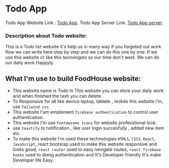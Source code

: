 
# Todo App

Todo App Website Link : [Todo App](https://todo-app-73fa1.web.app/).
Todo App Server Link: [Todo App server](https://hidden-basin-20639.herokuapp.com/).

### Description about Todo website:
This is a  Todo list website it's help us in many way if you forgeted out work flow we can write here step by step and we can do this one by one. If we use this website or like this tecnologies so our time don't west. We can do out daily work Happyly.

## What I'm use to build FoodHouse website:
- This website name is Todo  In This website you can store your daily work and when finished the tash you can delete.
- To Responsive for all  like device laptop, tablate , mobile this website I'm, use `Tailwind css`.
- This website I'am emplement `firebase authentication` to control user authentication.
- This website I'm use `Fontawsome icons` for website professtional look.
- use `toastify` to notification , like user login succesfully , added new item etc.
- To make this website I'm used these technologies `HTML5`, `CSS3`, `React`, `JavaScript`, react bootsrap used to make this website responsive and looks good, `react router` used to easy nevigate routes, `react firebase hooks` used to doing authentication and It's Developer friendly It's make Developer life Easy.  
